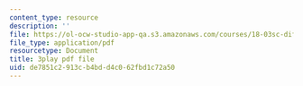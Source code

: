 ```yaml
---
content_type: resource
description: ''
file: https://ol-ocw-studio-app-qa.s3.amazonaws.com/courses/18-03sc-differential-equations-fall-2011/de7851c2913cb4bdd4c062fbd1c72a50_76WdBlGpxVw.pdf
file_type: application/pdf
resourcetype: Document
title: 3play pdf file
uid: de7851c2-913c-b4bd-d4c0-62fbd1c72a50
---
```

